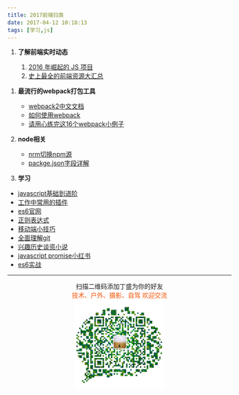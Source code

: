 ```yaml
---
title: 2017前端归类
date: 2017-04-12 10:18:13
tags: [学习,js]
---
```

1. **了解前端实时动态**

    1. [2016 年崛起的 JS 项目](https://juejin.im/post/58c5e39c8ac24707200a6cff)
    2. [史上最全的前端资源大汇总](http://www.jianshu.com/p/6cb49271cd2a#)

<!--more-->

1. **最流行的webpack打包工具**

    * [webpack2中文文档](http://www.css88.com/doc/webpack2/)
    * [如何使用webpack](https://qiutc.me/post/%E5%A6%82%E4%BD%95%E4%BD%BF%E7%94%A8webpack%E2%80%94webpack-howto.html)
    * [请用心练完这16个webpack小例子](https://juejin.im/post/58edcbda44d904005774cfb1)


1. **node相关**
    * [nrm切换npm源](https://cnodejs.org/topic/5326e78c434e04172c006826)
    * [packge.json字段详解](http://www.cnblogs.com/tzyy/p/5193811.html)

1. **学习**
  * [javascript基础到进阶](http://www.jianshu.com/u/10ae59f49b13)
  * [工作中常用的插件](https://github.com/jawil/blog/issues/10)
  * [es6官网](http://es6.ruanyifeng.com/)
  * [正则表达式](http://louiszhai.github.io/2016/06/13/regexp/)
  * [移动端小技巧](http://liujinkai.com/2015/06/06/mobile-web-skill/)
  * [全面理解git](https://juejin.im/post/582bd0b4da2f600063d4f89e)
  * [兴趣历史谈资小说](http://www.360doc.com/userhome.aspx?userid=18314967)
  * [javascript promise小红书](http://liubin.org/promises-book/#ch2-promise-all)
  * [es6实战](http://gank.io/post/564151c1f1df1210001c9161)



-------

<div  align=center>
    <center> 扫描二维码添加丁盛为你的好友</center ><center><font color=#f75000 size=>技术、户外、摄影、自驾 欢迎交流</font><center><img width='40%' align='center' src='/uploads/wechat-qcode.jpg
'>
</div>

